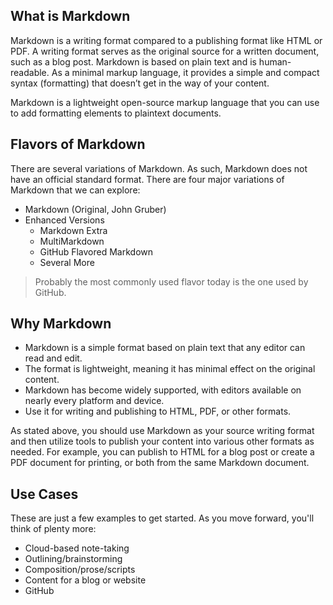 ## What is Markdown

Markdown is a writing format compared to a publishing format like HTML or PDF. A writing format serves as the original source for a written document, such as a blog post. Markdown is based on plain text and is human-readable. As a minimal markup language, it provides a simple and compact syntax (formatting) that doesn’t get in the way of your content.

Markdown is a lightweight open-source markup language that you can use to add formatting elements to plaintext documents.

## Flavors of Markdown

There are several variations of Markdown. As such, Markdown does not have an official standard format. There are four major variations of Markdown that we can explore:

- Markdown (Original, John Gruber)
- Enhanced Versions
  - Markdown Extra
  - MultiMarkdown
  - GitHub Flavored Markdown
  - Several More

> Probably the most commonly used flavor today is the one used by GitHub.

## Why Markdown

- Markdown is a simple format based on plain text that any editor can read and edit.
- The format is lightweight, meaning it has minimal effect on the original content.
- Markdown has become widely supported, with editors available on nearly every platform and device.
- Use it for writing and publishing to HTML, PDF, or other formats.

As stated above, you should use Markdown as your source writing format and then utilize tools to publish your content into various other formats as needed. For example, you can publish to HTML for a blog post or create a PDF document for printing, or both from the same Markdown document.

## Use Cases

These are just a few examples to get started. As you move forward, you'll think of plenty more:

- Cloud-based note-taking
- Outlining/brainstorming
- Composition/prose/scripts
- Content for a blog or website
- GitHub
